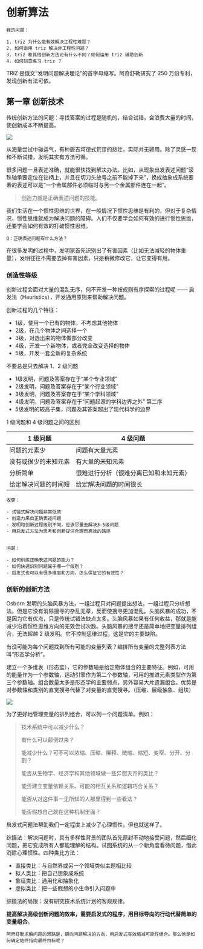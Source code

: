 # 创新算法

```
我的问题：
 
1. triz 为什么能有效解决工程性难题？ 
2. 如何运用 triz 解决非工程性问题？ 
3. triz 和其他创新方法论有什么不同？如何运用 triz 辅助创新 
4. 如何刻意练习 triz ？
```


TRIZ 是俄文“发明问题解决理论”的首字母缩写。阿奇舒勒研究了 250 万份专利，发现创新有法可依。

## 第一章 创新技术

传统创新方法的问题：寻找答案的过程是随机的，结合试错，会浪费大量的时间，使创新成本不断提高。

![](https://camo.githubusercontent.com/e3d5549fc6ccc3f4092ced2665cd7971aa20de4a/687474703a2f2f69342e6275696d672e636f6d2f333837646636626237623963363336342e6a7067)

从海量尝试中碰运气，有种唐吉坷德式荒谬的悲壮，实际并无卵用。除了灵感一现和不断试错，发明其实有方法可循。

很多问题一旦表述准确，就能很快找到解决办法。比如，从现象出发表述问题“滚珠轴承要定位在钻柄上，并且在切刀头放号之前不能掉下来”，换成抽象成系统要素的表述可以是“一个金属部件必须临时与另一个金属部件连在一起”。

> 创造力就是正确表述问题的技能。

我们生活在一个惯性思维的世界，在一般情况下惯性思维是有利的，但对于复杂情况，惯性思维就成为解决问题的障碍。人们不仅要学会如何有效的进行惯性思维，还要学会如何有效的打破惯性思维。

```
Q：正确表述问题有什么方法？

```

在很多发明的过程中，发明家首先识别出了有害因素（比如无法减轻的物体重量），发明往往不需要去掉有害因素，只是稍微修改它，让它变得有用。

### 创造性等级

创新过程会面对大量的混乱无序，何不开发一种按规则有序探索的过程呢 —— 启发法（Heuristics），开发通用原则来帮助解决问题。

创新过程的几个特征：

* 1级，使用一个已有的物体，不考虑其他物体
* 2级，在几个物体之间选择一个
* 3级，对选出来的物体做部分改变
* 4级，开发一个新物体，或者完全改变选择的物体
* 5级，开发一套全新的复杂系统

不要总是只去解决 1、2 级问题

* 1级发明，问题及答案存在于“某个专业领域”
* 2级发明，问题及答案存在于“某个行业领域”
* 3级发明，问题及答案存在于“某个学科领域”
* 4级发明，问题及答案存在于“问题起源的学科边界之外” 第二序
* 5级发明的较高子集，问题及其答案超出了现代科学的边界

1 级问题和 4 级问题之间的区别

1 级问题|	4 级问题
--- | --- 
问题的元素少|	问题有大量元素
没有或很少的未知元素|	有大量的未知元素
分析简单|	很难进行分析（很难分离已知和未知元素）
给定解决问题的时间短|	给定解决问题的时间很长

```
收获：

- 试错式解决问题非常低效
- 创造力来自正确表述问题
- 发明和创新过程级别不同，应该尽量去解决3-5级问题
- 用启发式方法为思考和创新提供合理而高效的路径


问题：

- 如何训练正确表述问题的能力？
- 如何快速识别问题属于哪一个级别？
- 启发式也可以有很多维度和方向，怎么保证它的有效性？

```

### 创新的创新方法
Osborn 发明的头脑风暴方法，一组过程只对问题提出想法，一组过程只分析想法。但是它没有消除搜寻的杂乱无章，反而使搜寻更加混乱。头脑风暴的成功，不是因为它有优点，只是传统试错法缺点太多。头脑风暴如果有任何收益，那就是能减少沿着惯性思维方向的无效尝试次数。头脑风暴的搜寻还是简单地把变量排列组合，无法超越 2 级发明。它不控制思维过程，这是它的主要缺陷。

有没可能为每个问题找到所有可能的变量列表？编排所有变量的完整列表方法叫“形态学分析”。

建立一个多维表（形态盒），它的参数轴是给定物体组合的主要特征。例如，可用的能量作为一个参数轴，运动引擎作为第二个参数轴，可用的推进元素类型作为第三个参数轴。组合数量太多是形态学的主要弱点，另外容易大片遗漏组合。优势是对参数轴和类别的直觉搜寻代替了对变量的直觉搜寻。（压缩、层级抽象、组块）

![](https://img3.doubanio.com/view/page_note/large/public/p39379344-1.jpg)

为了更好地管理变量的排列组合，可以列一个问题清单。例如：

> 技术系统中可以减少什么？
> 
> 有什么可以颠倒过来？
> 
> 能减少什么？可不可以浓缩、压缩、稀释、微缩、缩短、变窄、分开、分割？
> 
> 能否从生物学、经济学和其他领域做一些异想天开的类比？
> 
> 能否建立变量依赖关系、可能的相互关系和逻辑巧合关系？
> 
> 能否从对这件事一无所知的人那里得到一些看法？
> 
> 能否假想自己就在这种机制里面？

启发式问题法帮助我们一定程度上减少了心理惯性，但也就这样了。

综摄法：解决问题时，具有多样性背景的团队首先原封不动地接受问题，然后细化问题，把它变成所有人都能理解的结构。试图系统的从一个新角度看待问题，借此消除心理惯性。四种类比方法：

- 直接类比：与自然界或另一个领域类似主题相比较
- 拟人类比：把自己想象成系统
- 象征类比：通用化和抽象化
- 虚拟类比：把一些假想的小生命引入问题中

综摄法的局限：没有研究技术系统计划的客观规律。

**提高解决高级创新问题的效率，需要启发式的程序，用目标导向的行动代替简单的变量组合**。

```
阿奇舒勒求解问题的思路是，朝向问题解决的方向，用启发式有效缩减可能性组合。那么他是如何确定始终指向最终目标呢？
```